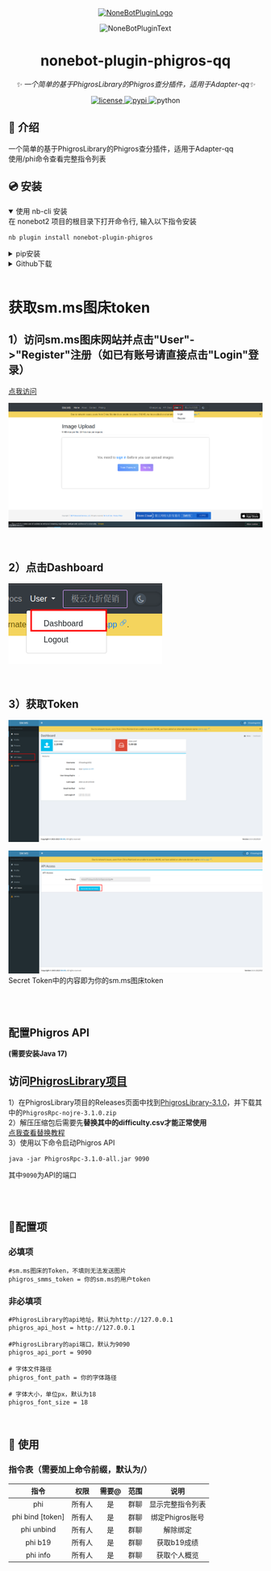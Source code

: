 <div align="center">
  <a href="https://v2.nonebot.dev/store"><img src="https://hub.xb6868.com/A-kirami/nonebot-plugin-template/blob/resources/nbp_logo.png" width="180" height="180" alt="NoneBotPluginLogo"></a>
  <br>
  <p><img src="https://hub.xb6868.com/A-kirami/nonebot-plugin-template/blob/resources/NoneBotPlugin.svg" width="240" alt="NoneBotPluginText"></p>
</div>

<div align="center">

# nonebot-plugin-phigros-qq

_✨ 一个简单的基于PhigrosLibrary的Phigros查分插件，适用于Adapter-qq✨_


<a href="./LICENSE">
    <img src="https://img.shields.io/github/license/XTxiaoting14332/nonebot-plugin-phigros.svg" alt="license">
</a>
<a href="https://pypi.python.org/pypi/nonebot-plugin-phigros">
    <img src="https://img.shields.io/pypi/v/nonebot-plugin-phigros.svg" alt="pypi">
</a>
<img src="https://img.shields.io/badge/python-3.8+-blue.svg" alt="python">

</div>



## 📖 介绍

一个简单的基于PhigrosLibrary的Phigros查分插件，适用于Adapter-qq<br>
使用/phi命令查看完整指令列表


## 💿 安装

<details open>
<summary>使用 nb-cli 安装</summary>
在 nonebot2 项目的根目录下打开命令行, 输入以下指令安装

    nb plugin install nonebot-plugin-phigros

</details>

<details>
<summary>pip安装</summary>

    pip install nonebot-plugin-phigros

打开 nonebot2 项目根目录下的 `pyproject.toml` 文件, 在 `[tool.nonebot]` 部分追加写入

    plugins = ["nonebot_plugin_phigros"]
</details>
<details>
<summary>Github下载</summary>
手动克隆本仓库或直接下载压缩包，将里面的nonebot_plugin_phigros文件夹复制到src/plugins中
**记得安装Pillow和httpx库**
</details>


</details><br>

# 获取sm.ms图床token
## 1）访问sm.ms图床网站并点击"User"->"Register"注册（如已有账号请直接点击"Login"登录）<br>
<a href="https://sm.ms">点我访问</a><br>

![](./images/1.png "Screenshot1")

<br>

##  2）点击Dashboard

![](./images/2.png "Screenshot2")

<br>

## 3）获取Token

![](./images/3.png "Screenshot3")

![](./images/4.png "Screenshot4")<br>
Secret Token中的内容即为你的sm.ms图床token

<br><br>

## 配置Phigros API
**(需要安装Java 17)**
<h2>访问<a href="https://hub.xb6868.com/7aGiven/PhigrosLibrary/">PhigrosLibrary项目</a></h2>

1）在PhigrosLibrary项目的Releases页面中找到<a href="https://hub.xb6868.com/7aGiven/PhigrosLibrary/releases/tag/v3.1.0">PhigrosLibrary-3.1.0</a>，并下载其中的``PhigrosRpc-nojre-3.1.0.zip``<br>
2）解压压缩包后需要先**替换其中的difficulty.csv才能正常使用**<br>
<a href="https://hub.xb6868.com/7aGiven/PhigrosLibrary?tab=readme-ov-file#phigros-%E6%9B%B2%E7%9B%AE%E6%9B%B4%E6%96%B0">点我查看替换教程</a><br>
3）使用以下命令启动Phigros API

```
java -jar PhigrosRpc-3.1.0-all.jar 9090
```

其中``9090``为API的端口


<br><br>

## 🔧配置项
### 必填项

```
#sm.ms图床的Token，不填则无法发送图片
phigros_smms_token = 你的sm.ms的用户token
```

### 非必填项

```
#PhigrosLibrary的api地址，默认为http://127.0.0.1
phigros_api_host = http://127.0.0.1

#PhigrosLibrary的api端口，默认为9090
phigros_api_port = 9090

# 字体文件路径
phigros_font_path = 你的字体路径

# 字体大小，单位px，默认为18
phigros_font_size = 18
```


<br>

## 🎉 使用
### 指令表（需要加上命令前缀，默认为/）
| 指令 | 权限 | 需要@ | 范围 | 说明 |
|:-----:|:----:|:----:|:----:|:----:|
| phi | 所有人 | 是 | 群聊 | 显示完整指令列表 |
| phi bind [token]| 所有人 | 是 | 群聊 | 绑定Phigros账号 |
| phi unbind | 所有人 | 是 | 群聊 | 解除绑定 |
| phi b19| 所有人 | 是 | 群聊 | 获取b19成绩 |
| phi info| 所有人 | 是 | 群聊 | 获取个人概览 |